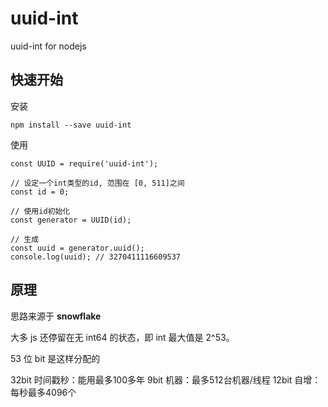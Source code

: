 # uuid-int

uuid-int for nodejs

## 快速开始

安装

```
npm install --save uuid-int
```
使用

```
const UUID = require('uuid-int');

// 设定一个int类型的id, 范围在 [0, 511]之间
const id = 0;

// 使用id初始化
const generator = UUID(id);

// 生成
const uuid = generator.uuid();
console.log(uuid); // 3270411116609537
```

## 原理

思路来源于 **snowflake**

大多 js 还停留在无 int64 的状态，即 int 最大值是 2^53。

53 位 bit 是这样分配的

32bit 时间戳秒：能用最多100多年
9bit 机器：最多512台机器/线程
12bit 自增：每秒最多4096个
